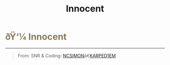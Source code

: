 ﻿---
lang: en-US
title: Innocent
prev:
next:
---

# <font color="#887a59">ðŸ‘¼ <b>Innocent</b></font> <Badge text="Evil" type="tip" vertical="middle"/>
---

> From: SNR & Coding: [NCSIMON](https://github.com/NCSIMON)ã€[KARPED1EM](https://github.com/KARPED1EM)
